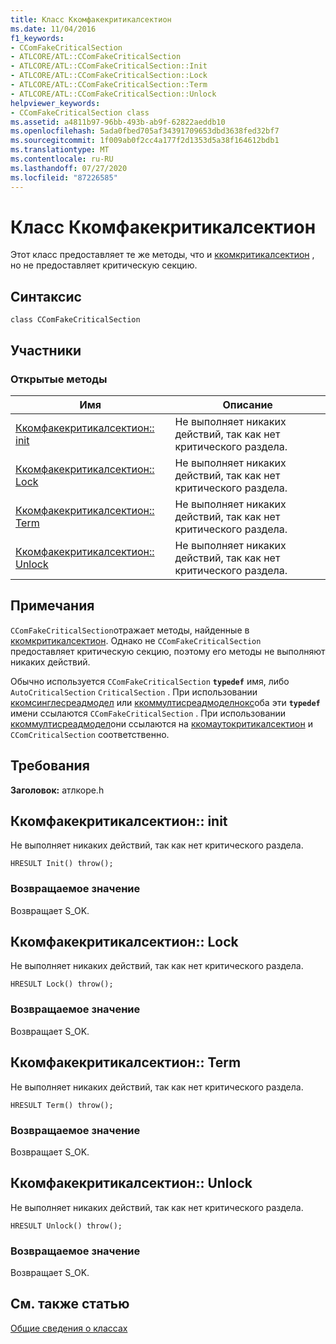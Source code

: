 ```yaml
---
title: Класс Ккомфакекритикалсектион
ms.date: 11/04/2016
f1_keywords:
- CComFakeCriticalSection
- ATLCORE/ATL::CComFakeCriticalSection
- ATLCORE/ATL::CComFakeCriticalSection::Init
- ATLCORE/ATL::CComFakeCriticalSection::Lock
- ATLCORE/ATL::CComFakeCriticalSection::Term
- ATLCORE/ATL::CComFakeCriticalSection::Unlock
helpviewer_keywords:
- CComFakeCriticalSection class
ms.assetid: a4811b97-96bb-493b-ab9f-62822aeddb10
ms.openlocfilehash: 5ada0fbed705af34391709653dbd3638fed32bf7
ms.sourcegitcommit: 1f009ab0f2cc4a177f2d1353d5a38f164612bdb1
ms.translationtype: MT
ms.contentlocale: ru-RU
ms.lasthandoff: 07/27/2020
ms.locfileid: "87226585"
---
```

# <a name="ccomfakecriticalsection-class"></a>Класс Ккомфакекритикалсектион

Этот класс предоставляет те же методы, что и [ккомкритикалсектион](../../atl/reference/ccomcriticalsection-class.md) , но не предоставляет критическую секцию.

## <a name="syntax"></a>Синтаксис

```
class CComFakeCriticalSection
```

## <a name="members"></a>Участники

### <a name="public-methods"></a>Открытые методы

|Имя|Описание|
|----------|-----------------|
|[Ккомфакекритикалсектион:: init](#init)|Не выполняет никаких действий, так как нет критического раздела.|
|[Ккомфакекритикалсектион:: Lock](#lock)|Не выполняет никаких действий, так как нет критического раздела.|
|[Ккомфакекритикалсектион:: Term](#term)|Не выполняет никаких действий, так как нет критического раздела.|
|[Ккомфакекритикалсектион:: Unlock](#unlock)|Не выполняет никаких действий, так как нет критического раздела.|

## <a name="remarks"></a>Примечания

`CComFakeCriticalSection`отражает методы, найденные в [ккомкритикалсектион](../../atl/reference/ccomcriticalsection-class.md). Однако не `CComFakeCriticalSection` предоставляет критическую секцию, поэтому его методы не выполняют никаких действий.

Обычно используется `CComFakeCriticalSection` **`typedef`** имя, либо `AutoCriticalSection` `CriticalSection` . При использовании [ккомсинглесреадмодел](../../atl/reference/ccomsinglethreadmodel-class.md) или [ккоммултисреадмоделнокс](../../atl/reference/ccommultithreadmodelnocs-class.md)оба эти **`typedef`** имени ссылаются `CComFakeCriticalSection` . При использовании [ккоммултисреадмодел](../../atl/reference/ccommultithreadmodel-class.md)они ссылаются на [ккомаутокритикалсектион](../../atl/reference/ccomautocriticalsection-class.md) и `CComCriticalSection` соответственно.

## <a name="requirements"></a>Требования

**Заголовок:** атлкоре.h

## <a name="ccomfakecriticalsectioninit"></a><a name="init"></a>Ккомфакекритикалсектион:: init

Не выполняет никаких действий, так как нет критического раздела.

```
HRESULT Init() throw();
```

### <a name="return-value"></a>Возвращаемое значение

Возвращает S_OK.

## <a name="ccomfakecriticalsectionlock"></a><a name="lock"></a>Ккомфакекритикалсектион:: Lock

Не выполняет никаких действий, так как нет критического раздела.

```
HRESULT Lock() throw();
```

### <a name="return-value"></a>Возвращаемое значение

Возвращает S_OK.

## <a name="ccomfakecriticalsectionterm"></a><a name="term"></a>Ккомфакекритикалсектион:: Term

Не выполняет никаких действий, так как нет критического раздела.

```
HRESULT Term() throw();
```

### <a name="return-value"></a>Возвращаемое значение

Возвращает S_OK.

## <a name="ccomfakecriticalsectionunlock"></a><a name="unlock"></a>Ккомфакекритикалсектион:: Unlock

Не выполняет никаких действий, так как нет критического раздела.

```
HRESULT Unlock() throw();
```

### <a name="return-value"></a>Возвращаемое значение

Возвращает S_OK.

## <a name="see-also"></a>См. также статью

[Общие сведения о классах](../../atl/atl-class-overview.md)
